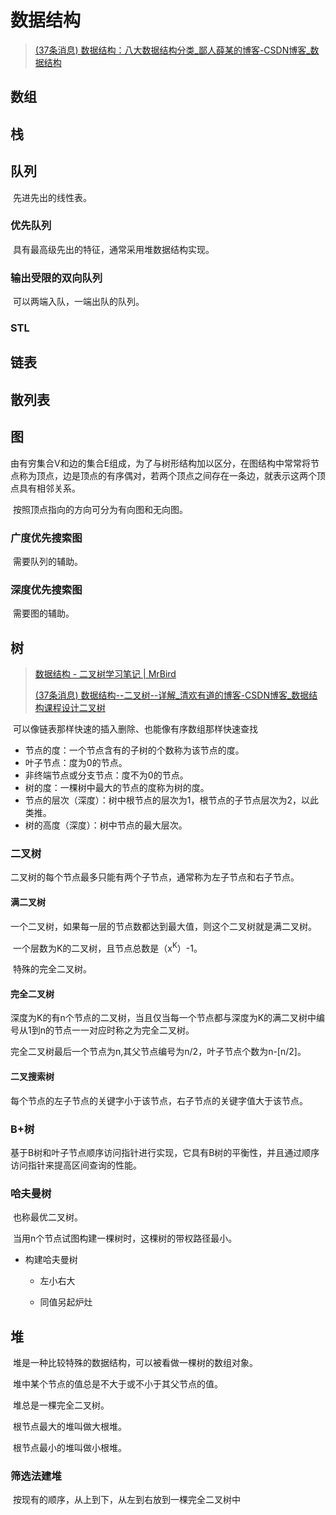 # 数据结构

> [(37条消息) 数据结构：八大数据结构分类_鄙人薛某的博客-CSDN博客_数据结构](https://blog.csdn.net/yeyazhishang/article/details/82353846)

## 数组

## 栈

## 队列

​	先进先出的线性表。

### 优先队列

​	具有最高级先出的特征，通常采用堆数据结构实现。

### 输出受限的双向队列

​	可以两端入队，一端出队的队列。

### STL

## 链表

## 散列表

## 图

​	由有穷集合V和边的集合E组成，为了与树形结构加以区分，在图结构中常常将节点称为顶点，边是顶点的有序偶对，若两个顶点之间存在一条边，就表示这两个顶点具有相邻关系。

​	按照顶点指向的方向可分为有向图和无向图。

### 广度优先搜索图

​	需要队列的辅助。

### 深度优先搜索图

​	需要图的辅助。

## 树

> [数据结构 - 二叉树学习笔记 | MrBird](https://mrbird.cc/二叉树学习笔记.html)
>
> [(37条消息) 数据结构--二叉树--详解_清欢有道的博客-CSDN博客_数据结构课程设计二叉树](https://blog.csdn.net/weixin_45796387/article/details/114994648?ops_request_misc=%7B%22request%5Fid%22%3A%22165475939916781435411692%22%2C%22scm%22%3A%2220140713.130102334.pc%5Fall.%22%7D&request_id=165475939916781435411692&biz_id=0&utm_medium=distribute.pc_search_result.none-task-blog-2~all~first_rank_ecpm_v1~hot_rank-4-114994648-null-null.142^v11^pc_search_result_control_group,157^v13^new_style&utm_term=二叉树&spm=1018.2226.3001.4187)

​	可以像链表那样快速的插入删除、也能像有序数组那样快速查找

* 节点的度：一个节点含有的子树的个数称为该节点的度。
* 叶子节点：度为0的节点。
* 非终端节点或分支节点：度不为0的节点。
* 树的度：一棵树中最大的节点的度称为树的度。
* 节点的层次（深度）：树中根节点的层次为1，根节点的子节点层次为2，以此类推。
* 树的高度（深度）：树中节点的最大层次。

### 二叉树

​	二叉树的每个节点最多只能有两个子节点，通常称为左子节点和右子节点。

#### 满二叉树

​	一个二叉树，如果每一层的节点数都达到最大值，则这个二叉树就是满二叉树。

​	一个层数为K的二叉树，且节点总数是（x<sup>K</sup>）-1。

​	特殊的完全二叉树。

#### 完全二叉树

​	深度为K的有n个节点的二叉树，当且仅当每一个节点都与深度为K的满二叉树中编号从1到n的节点一一对应时称之为完全二叉树。

​	完全二叉树最后一个节点为n,其父节点编号为n/2，叶子节点个数为n-[n/2]。

#### 二叉搜索树	

​	每个节点的左子节点的关键字小于该节点，右子节点的关键字值大于该节点。

### B+树

​	基于B树和叶子节点顺序访问指针进行实现，它具有B树的平衡性，并且通过顺序访问指针来提高区间查询的性能。

### 哈夫曼树

​	也称最优二叉树。

​	当用n个节点试图构建一棵树时，这棵树的带权路径最小。

* 构建哈夫曼树

  * 左小右大

  * 同值另起炉灶

    

## 堆

​	堆是一种比较特殊的数据结构，可以被看做一棵树的数组对象。

​	堆中某个节点的值总是不大于或不小于其父节点的值。

​	堆总是一棵完全二叉树。

​	根节点最大的堆叫做大根堆。

​	根节点最小的堆叫做小根堆。

### 筛选法建堆

​	按现有的顺序，从上到下，从左到右放到一棵完全二叉树中